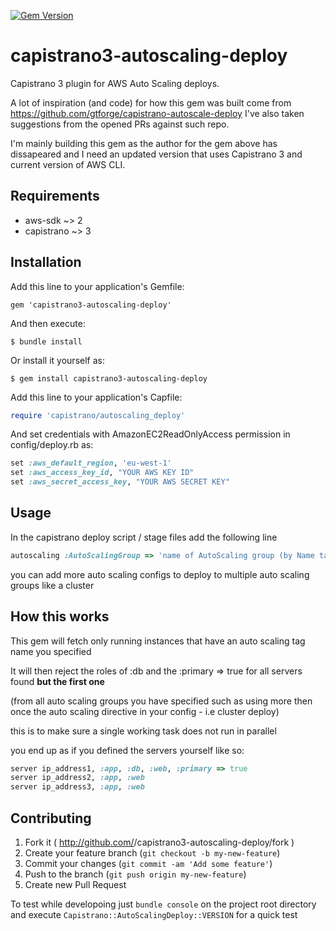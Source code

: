 [![Gem Version](https://badge.fury.io/rb/capistrano3-autoscaling-deploy.png)](http://badge.fury.io/rb/capistrano3-autoscaling-deploy)
# capistrano3-autoscaling-deploy
Capistrano 3 plugin for AWS Auto Scaling deploys.
 
 A lot of inspiration (and code) for how this gem was built come from https://github.com/gtforge/capistrano-autoscale-deploy
 I've also taken suggestions from the opened PRs against such repo.
 
 I'm mainly building this gem as the author for the gem above has dissapeared 
 and I need an updated version that uses Capistrano 3 and current version of 
 AWS CLI.

## Requirements

* aws-sdk ~> 2
* capistrano ~> 3


## Installation

Add this line to your application's Gemfile:

    gem 'capistrano3-autoscaling-deploy'

And then execute:

    $ bundle install

Or install it yourself as:

    $ gem install capistrano3-autoscaling-deploy

Add this line to your application's Capfile:

```ruby
require 'capistrano/autoscaling_deploy'
```

And set credentials with AmazonEC2ReadOnlyAccess permission in config/deploy.rb as:

```ruby
set :aws_default_region, 'eu-west-1'
set :aws_access_key_id, "YOUR AWS KEY ID"
set :aws_secret_access_key, "YOUR AWS SECRET KEY"

```

## Usage

In the capistrano deploy script / stage files add the following line

```ruby
autoscaling :AutoScalingGroup => 'name of AutoScaling group (by Name tag)', :deploy_roles => [:app, :web, :db, :primary => true]
```

you can add more auto scaling configs to deploy to multiple auto scaling groups like a cluster

## How this works

This gem will fetch only running instances that have an auto scaling tag name you specified

It will then reject the roles of :db and the :primary => true for all servers found **but the first one** 

(from all auto scaling groups you have specified such as using more then once the auto scaling directive in your config - i.e cluster deploy)

this is to make sure a single working task does not run in parallel

you end up as if you defined the servers yourself like so:

````ruby
server ip_address1, :app, :db, :web, :primary => true
server ip_address2, :app, :web
server ip_address3, :app, :web
````

## Contributing

1. Fork it ( http://github.com/<my-github-username>/capistrano3-autoscaling-deploy/fork )
2. Create your feature branch (`git checkout -b my-new-feature`)
3. Commit your changes (`git commit -am 'Add some feature'`)
4. Push to the branch (`git push origin my-new-feature`)
5. Create new Pull Request

To test while developoing just `bundle console` on the project root directory and execute 
`Capistrano::AutoScalingDeploy::VERSION` for a quick test
